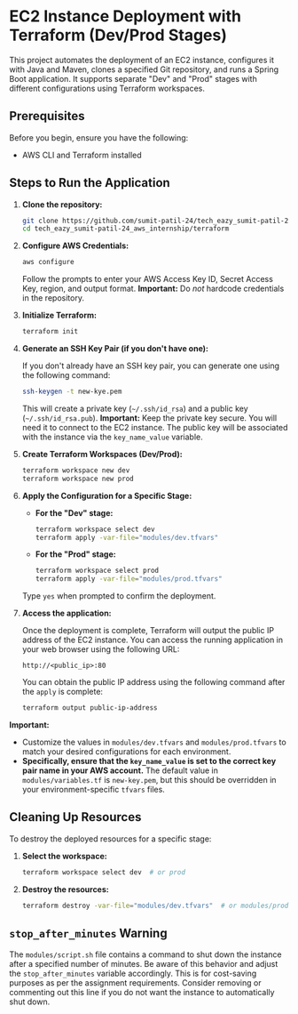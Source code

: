 # EC2 Instance Deployment with Terraform (Dev/Prod Stages)

This project automates the deployment of an EC2 instance, configures it with Java and Maven, clones a specified Git repository, and runs a Spring Boot application. It supports separate "Dev" and "Prod" stages with different configurations using Terraform workspaces.

## Prerequisites

Before you begin, ensure you have the following:

*   AWS CLI and Terraform installed


## Steps to Run the Application

1.  **Clone the repository:**

    ```bash
    git clone https://github.com/sumit-patil-24/tech_eazy_sumit-patil-24_aws_internship.git
    cd tech_eazy_sumit-patil-24_aws_internship/terraform
    ```

2.  **Configure AWS Credentials:**

    ```bash
    aws configure
    ```

    Follow the prompts to enter your AWS Access Key ID, Secret Access Key, region, and output format.  **Important:** Do *not* hardcode credentials in the repository.

3.  **Initialize Terraform:**

    ```bash
    terraform init
    ```

4.  **Generate an SSH Key Pair (if you don't have one):**

    If you don't already have an SSH key pair, you can generate one using the following command:

    ```bash
    ssh-keygen -t new-kye.pem
    ```

    This will create a private key (`~/.ssh/id_rsa`) and a public key (`~/.ssh/id_rsa.pub`).  **Important:**  Keep the private key secure.  You will need it to connect to the EC2 instance.  The public key will       be associated with the instance via the `key_name_value` variable.


5.  **Create Terraform Workspaces (Dev/Prod):**

    ```bash
    terraform workspace new dev
    terraform workspace new prod
    ```

6.  **Apply the Configuration for a Specific Stage:**

    *   **For the "Dev" stage:**

        ```bash
        terraform workspace select dev
        terraform apply -var-file="modules/dev.tfvars"
        ```

    *   **For the "Prod" stage:**

        ```bash
        terraform workspace select prod
        terraform apply -var-file="modules/prod.tfvars"
        ```

    Type `yes` when prompted to confirm the deployment.

7.  **Access the application:**

    Once the deployment is complete, Terraform will output the public IP address of the EC2 instance. You can access the running application in your web browser using the following URL:

    ```
    http://<public_ip>:80
    ```

    You can obtain the public IP address using the following command after the `apply` is complete:

    ```bash
    terraform output public-ip-address
    ```


**Important:**

*   Customize the values in `modules/dev.tfvars` and `modules/prod.tfvars` to match your desired configurations for each environment.
*   **Specifically, ensure that the `key_name_value` is set to the correct key pair name in your AWS account.**  The default value in `modules/variables.tf` is `new-key.pem`, but this should be overridden in your environment-specific `tfvars` files.

## Cleaning Up Resources

To destroy the deployed resources for a specific stage:

1.  **Select the workspace:**

    ```bash
    terraform workspace select dev  # or prod
    ```

2.  **Destroy the resources:**

    ```bash
    terraform destroy -var-file="modules/dev.tfvars"  # or modules/prod.tfvars
    ```

## `stop_after_minutes` Warning

The `modules/script.sh` file contains a command to shut down the instance after a specified number of minutes.  Be aware of this behavior and adjust the `stop_after_minutes` variable accordingly.  This is for cost-saving purposes as per the assignment requirements.  Consider removing or commenting out this line if you do not want the instance to automatically shut down.
